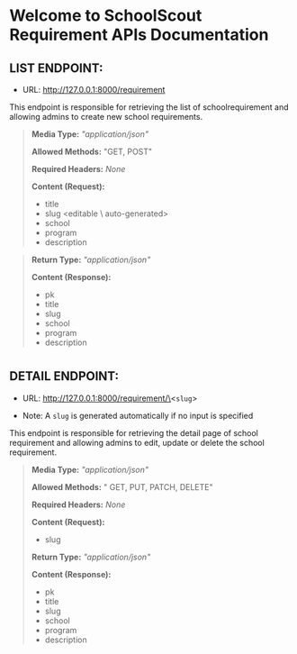 # Welcome to SchoolScout Requirement APIs Documentation


## LIST ENDPOINT:
- URL: http://127.0.0.1:8000/requirement

This endpoint is responsible for retrieving the list of schoolrequirement and allowing admins to create new school requirements.

> **Media Type:** *"application/json"*
>
> **Allowed Methods:** "GET, POST"
>
> **Required Headers:** *None*
>
> **Content (Request):**
>
> * title
> * slug \<editable \ auto-generated>
> * school
> * program
> * description

> 
> **Return Type:** *"application/json"*
>
> **Content (Response):**
>
> * pk
> * title
> * slug 
> * school
> * program
> * description     


#

## DETAIL ENDPOINT:
- URL: http://127.0.0.1:8000/requirement/\<`slug`>
* Note: A `slug` is generated automatically if no input is specified

This endpoint is responsible for retrieving the detail page of school requirement and allowing admins to edit, update or delete the school requirement.
>
> **Media Type:** *"application/json"*
>
> **Allowed Methods:** " GET, PUT, PATCH, DELETE"
>
> **Required Headers:** *None*
>
> **Content (Request):**
>
> 
> * slug
> 
> **Return Type:** *"application/json"*
>
> **Content (Response):**
> * pk
> * title
> * slug 
> * school
> * program
> * description     